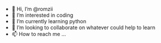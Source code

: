 - 👋 Hi, I’m @romzii
- 👀 I’m interested in coding
- 🌱 I’m currently learning python
- 💞️ I’m looking to collaborate on whatever could help to learn
- 📫 How to reach me ...

<!---
romzii/romzii is a ✨ special ✨ repository because its `README.md` (this file) appears on your GitHub profile.
You can click the Preview link to take a look at your changes.
--->
